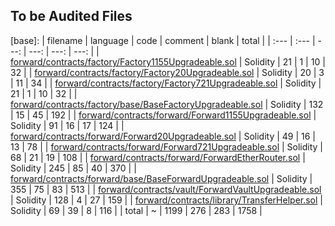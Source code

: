 
## To be Audited Files
[base]: 
| filename | language | code | comment | blank | total |
| :--- | :--- | ---: | ---: | ---: | ---: |
| [forward/contracts/factory/Factory1155Upgradeable.sol](https://github.com/HogletCore/forward/tree/main/contracts/factory/Factory1155Upgradeable.sol) | Solidity | 21 | 1 | 10 | 32 |
| [forward/contracts/factory/Factory20Upgradeable.sol](https://github.com/HogletCore/forward/tree/main/contracts/factory/Factory20Upgradeable.sol) | Solidity | 20 | 3 | 11 | 34 |
| [forward/contracts/factory/Factory721Upgradeable.sol](https://github.com/HogletCore/forward/tree/main/contracts/factory/Factory721Upgradeable.sol) | Solidity | 21 | 1 | 10 | 32 |
| [forward/contracts/factory/base/BaseFactoryUpgradeable.sol](https://github.com/HogletCore/forward/tree/main/contracts/factory/base/BaseFactoryUpgradeable.sol) | Solidity | 132 | 15 | 45 | 192 |
| [forward/contracts/forward/Forward1155Upgradeable.sol](https://github.com/HogletCore/forward/tree/main/contracts/forward/Forward1155Upgradeable.sol) | Solidity | 91 | 16 | 17 | 124 |
| [forward/contracts/forward/Forward20Upgradeable.sol](https://github.com/HogletCore/forward/tree/main/contracts/forward/Forward20Upgradeable.sol) | Solidity | 49 | 16 | 13 | 78 |
| [forward/contracts/forward/Forward721Upgradeable.sol](https://github.com/HogletCore/forward/tree/main/contracts/forward/Forward721Upgradeable.sol) | Solidity | 68 | 21 | 19 | 108 |
| [forward/contracts/forward/ForwardEtherRouter.sol](https://github.com/HogletCore/forward/tree/main/contracts/forward/ForwardEtherRouter.sol) | Solidity | 245 | 85 | 40 | 370 |
| [forward/contracts/forward/base/BaseForwardUpgradeable.sol](https://github.com/HogletCore/forward/tree/main/contracts/forward/base/BaseForwardUpgradeable.sol) | Solidity | 355 | 75 | 83 | 513 |
| [forward/contracts/vault/ForwardVaultUpgradeable.sol](https://github.com/HogletCore/forward/tree/main/contracts/vault/ForwardVaultUpgradeable.sol) | Solidity | 128 | 4 | 27 | 159 |
| [forward/contracts/library/TransferHelper.sol](https://github.com/HogletCore/forward/tree/main/contracts/library/TransferHelper.sol) | Solidity | 69 | 39 | 8 | 116 |
| total | ~ | 1199 | 276 | 283 | 1758 |


